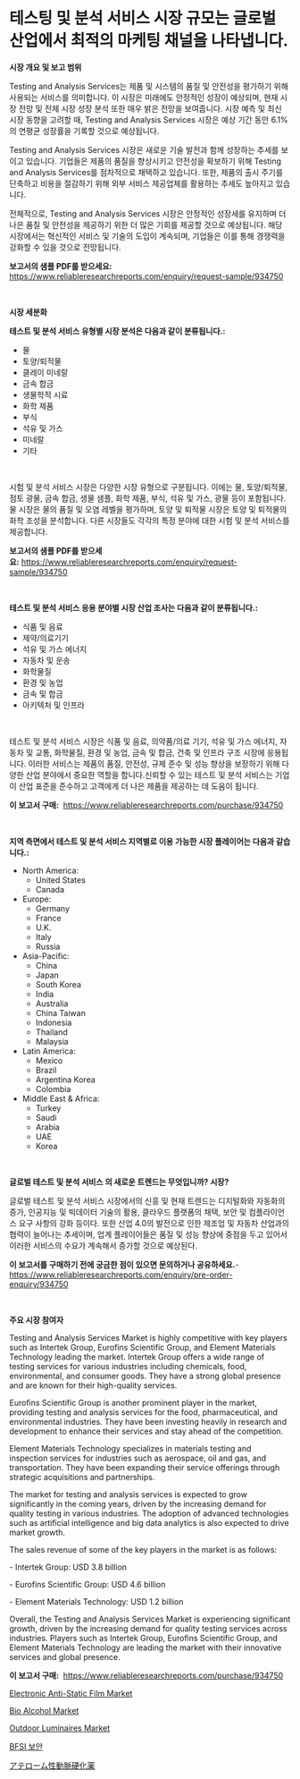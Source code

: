 <p><h1>테스팅 및 분석 서비스 시장 규모는 글로벌 산업에서 최적의 마케팅 채널을 나타냅니다.</h1></p><p><strong>시장 개요 및 보고 범위</strong></p>
<p><p>Testing and Analysis Services는 제품 및 시스템의 품질 및 안전성을 평가하기 위해 사용되는 서비스를 의미합니다. 이 시장은 미래에도 안정적인 성장이 예상되며, 현재 시장 전망 및 전체 시장 성장 분석 또한 매우 밝은 전망을 보여줍니다. 시장 예측 및 최신 시장 동향을 고려할 때, Testing and Analysis Services 시장은 예상 기간 동안 6.1%의 연평균 성장률을 기록할 것으로 예상됩니다.</p><p>Testing and Analysis Services 시장은 새로운 기술 발전과 함께 성장하는 추세를 보이고 있습니다. 기업들은 제품의 품질을 향상시키고 안전성을 확보하기 위해 Testing and Analysis Services를 점차적으로 채택하고 있습니다. 또한, 제품의 출시 주기를 단축하고 비용을 절감하기 위해 외부 서비스 제공업체를 활용하는 추세도 높아지고 있습니다.</p><p>전체적으로, Testing and Analysis Services 시장은 안정적인 성장세를 유지하며 더 나은 품질 및 안전성을 제공하기 위한 더 많은 기회를 제공할 것으로 예상됩니다. 해당 시장에서는 혁신적인 서비스 및 기술의 도입이 계속되며, 기업들은 이를 통해 경쟁력을 강화할 수 있을 것으로 전망됩니다.</p></p>
<p><strong>보고서의 샘플 PDF를 받으세요:</strong> <a href="https://www.reliableresearchreports.com/enquiry/request-sample/934750">https://www.reliableresearchreports.com/enquiry/request-sample/934750</a></p>
<p>&nbsp;</p>
<p><strong>시장 세분화</strong></p>
<p><strong>테스트 및 분석 서비스 유형별 시장 분석은 다음과 같이 분류됩니다.:</strong></p>
<p><ul><li>물</li><li>토양/퇴적물</li><li>클레이 미네랄</li><li>금속 합금</li><li>생물학적 시료</li><li>화학 제품</li><li>부식</li><li>석유 및 가스</li><li>미네랄</li><li>기타</li></ul></p>
<p>&nbsp;</p>
<p><p>시험 및 분석 서비스 시장은 다양한 시장 유형으로 구분됩니다. 이에는 물, 토양/퇴적물, 점토 광물, 금속 합금, 생물 샘플, 화학 제품, 부식, 석유 및 가스, 광물 등이 포함됩니다. 물 시장은 물의 품질 및 오염 레벨을 평가하며, 토양 및 퇴적물 시장은 토양 및 퇴적물의 화학 조성을 분석합니다. 다른 시장들도 각각의 특정 분야에 대한 시험 및 분석 서비스를 제공합니다.</p></p>
<p><strong>보고서의 샘플 PDF를 받으세요:</strong>&nbsp;<a href="https://www.reliableresearchreports.com/enquiry/request-sample/934750">https://www.reliableresearchreports.com/enquiry/request-sample/934750</a></p>
<p>&nbsp;</p>
<p><strong> 테스트 및 분석 서비스 응용 분야별 시장 산업 조사는 다음과 같이 분류됩니다.:</strong></p>
<p><ul><li>식품 및 음료</li><li>제약/의료기기</li><li>석유 및 가스 에너지</li><li>자동차 및 운송</li><li>화학물질</li><li>환경 및 농업</li><li>금속 및 합금</li><li>아키텍처 및 인프라</li></ul></p>
<p>&nbsp;</p>
<p><p>테스트 및 분석 서비스 시장은 식품 및 음료, 의약품/의료 기기, 석유 및 가스 에너지, 자동차 및 교통, 화학물질, 환경 및 농업, 금속 및 합금, 건축 및 인프라 구조 시장에 응용됩니다. 이러한 서비스는 제품의 품질, 안전성, 규제 준수 및 성능 향상을 보장하기 위해 다양한 산업 분야에서 중요한 역할을 합니다.신뢰할 수 있는 테스트 및 분석 서비스는 기업이 산업 표준을 준수하고 고객에게 더 나은 제품을 제공하는 데 도움이 됩니다.</p></p>
<p><strong>이 보고서 구매:</strong>&nbsp; <a href="https://www.reliableresearchreports.com/purchase/934750">https://www.reliableresearchreports.com/purchase/934750</a></p>
<p>&nbsp;</p>
<p><strong>지역 측면에서 테스트 및 분석 서비스 지역별로 이용 가능한 시장 플레이어는 다음과 같습니다.:</strong></p>
<p><ul>
    <li>
        North America:
        <ul>
            <li>United States</li>
            <li>Canada</li>
        </ul>
    </li>
    <li>
        Europe:
        <ul>
            <li>Germany</li>
            <li>France</li>
            <li>U.K.</li>
            <li>Italy</li>
            <li>Russia</li>
        </ul>
    </li>
    <li>
        Asia-Pacific:
        <ul>
            <li>China</li>
            <li>Japan</li>
            <li>South Korea</li>
            <li>India</li>
            <li>Australia</li>
            <li>China Taiwan</li>
            <li>Indonesia</li>
            <li>Thailand</li>
            <li>Malaysia</li>
        </ul>
    </li>
    <li>
        Latin America:
        <ul>
            <li>Mexico</li>
            <li>Brazil</li>
            <li>Argentina Korea</li>
            <li>Colombia</li>
        </ul>
    </li>
    <li>
        Middle East & Africa:
        <ul>
            <li>Turkey</li>
            <li>Saudi</li>
            <li>Arabia</li>
            <li>UAE</li>
            <li>Korea</li>
        </ul>
    </li>
    </ul></p>
<p>&nbsp;</p>
<p><strong>글로벌 테스트 및 분석 서비스 의 새로운 트렌드는 무엇입니까? 시장?</strong></p>
<p><p>글로벌 테스트 및 분석 서비스 시장에서의 신흥 및 현재 트렌드는 디지털화와 자동화의 증가, 인공지능 및 빅데이터 기술의 활용, 클라우드 플랫폼의 채택, 보안 및 컴플라이언스 요구 사항의 강화 등이다. 또한 산업 4.0의 발전으로 인한 제조업 및 자동차 산업과의 협력이 늘어나는 추세이며, 업계 플레이어들은 품질 및 성능 향상에 중점을 두고 있어서 이러한 서비스의 수요가 계속해서 증가할 것으로 예상된다.</p></p>
<p><strong>이 보고서를 구매하기 전에 궁금한 점이 있으면 문의하거나 공유하세요.</strong>- <a href="https://www.reliableresearchreports.com/enquiry/pre-order-enquiry/934750">https://www.reliableresearchreports.com/enquiry/pre-order-enquiry/934750</a></p>
<p>&nbsp;</p>
<p><strong>주요 시장 참여자</strong></p>
<p><p>Testing and Analysis Services Market is highly competitive with key players such as Intertek Group, Eurofins Scientific Group, and Element Materials Technology leading the market. Intertek Group offers a wide range of testing services for various industries including chemicals, food, environmental, and consumer goods. They have a strong global presence and are known for their high-quality services.</p><p>Eurofins Scientific Group is another prominent player in the market, providing testing and analysis services for the food, pharmaceutical, and environmental industries. They have been investing heavily in research and development to enhance their services and stay ahead of the competition.</p><p>Element Materials Technology specializes in materials testing and inspection services for industries such as aerospace, oil and gas, and transportation. They have been expanding their service offerings through strategic acquisitions and partnerships.</p><p>The market for testing and analysis services is expected to grow significantly in the coming years, driven by the increasing demand for quality testing in various industries. The adoption of advanced technologies such as artificial intelligence and big data analytics is also expected to drive market growth.</p><p>The sales revenue of some of the key players in the market is as follows:</p><p>- Intertek Group: USD 3.8 billion</p><p>- Eurofins Scientific Group: USD 4.6 billion</p><p>- Element Materials Technology: USD 1.2 billion</p><p>Overall, the Testing and Analysis Services Market is experiencing significant growth, driven by the increasing demand for quality testing services across industries. Players such as Intertek Group, Eurofins Scientific Group, and Element Materials Technology are leading the market with their innovative services and global presence.</p></p>
<p><strong>이 보고서 구매:</strong>&nbsp;&nbsp;<a href="https://www.reliableresearchreports.com/purchase/934750">https://www.reliableresearchreports.com/purchase/934750</a></p>
<p><p><a href="https://issuu.com/reportprime-2/docs/electronic-anti-static-film-market-size-2030.pptx">Electronic Anti-Static Film Market</a></p><p><a href="https://acidic-farm-354.notion.site/Bio-Alcohol-Market-Research-Report-The-Key-To-Successful-Business-Strategy-Forecasted-for-Period-fr-7b5aa236424a421b9cbc6aac864fb51b">Bio Alcohol Market</a></p><p><a href="https://github.com/marloy8/Market-Research-Report-List-3/blob/main/outdoor-luminaires-market.md">Outdoor Luminaires Market</a></p><p><a href="https://github.com/plelbej847484502/Market-Research-Report-List-1/blob/main/2202334184586.md">BFSI 보안</a></p><p><a href="https://github.com/dzy793153605/Market-Research-Report-List-1/blob/main/4810783184562.md">アテローム性動脈硬化薬</a></p></p>
